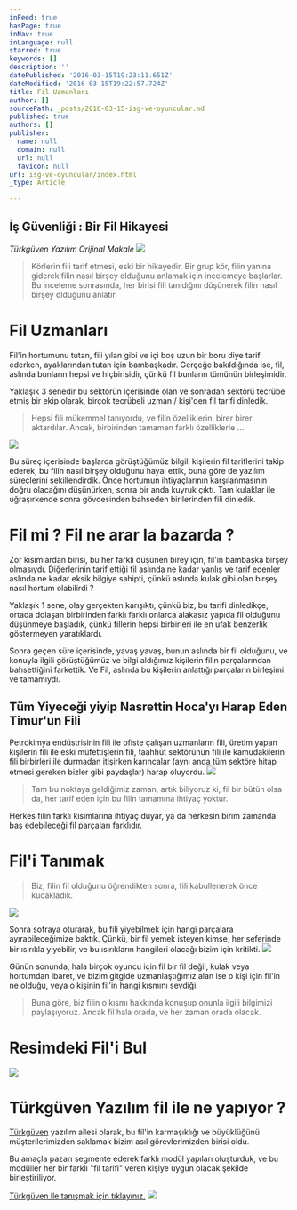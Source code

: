 ```yaml
---
inFeed: true
hasPage: true
inNav: true
inLanguage: null
starred: true
keywords: []
description: ''
datePublished: '2016-03-15T19:23:11.651Z'
dateModified: '2016-03-15T19:22:57.724Z'
title: Fil Uzmanları
author: []
sourcePath: _posts/2016-03-15-isg-ve-oyuncular.md
published: true
authors: []
publisher:
  name: null
  domain: null
  url: null
  favicon: null
url: isg-ve-oyuncular/index.html
_type: Article

---
```

## İş Güvenliği : Bir Fil Hikayesi

_Türkgüven Yazılım Orijinal Makale_
![](https://the-grid-user-content.s3-us-west-2.amazonaws.com/37f8f12f-5a90-4a3b-b380-e7a52d9a7047.jpg)

> Körlerin fili tarif etmesi, eski bir hikayedir. Bir grup kör, filin yanına giderek filin nasıl birşey olduğunu anlamak için incelemeye başlarlar. Bu inceleme sonrasında, her birisi fili tanıdığını düşünerek filin nasıl birşey olduğunu anlatır. 

# Fil Uzmanları

Fil'in hortumunu tutan, fili yılan gibi ve içi boş uzun bir boru diye tarif ederken, ayaklarından tutan için bambaşkadır. Gerçeğe bakıldığında ise, fil, aslında bunların hepsi ve hiçbirisidir, çünkü fil bunların tümünün birleşimidir.

Yaklaşık 3 senedir bu sektörün içerisinde olan ve sonradan sektörü tecrübe etmiş bir ekip olarak, birçok tecrübeli uzman / kişi'den fil tarifi dinledik. 
> 
> Hepsi fili mükemmel tanıyordu, ve filin özelliklerini birer birer aktardılar. Ancak, birbirinden tamamen farklı özelliklerle ...

![](https://the-grid-user-content.s3-us-west-2.amazonaws.com/c0539b4b-cf22-4004-9472-79974a9aa23e.jpg)

Bu süreç içerisinde başlarda görüştüğümüz bilgili kişilerin fil tariflerini takip ederek, bu filin nasıl birşey olduğunu hayal ettik, buna göre de yazılım süreçlerini şekillendirdik. Önce hortumun ihtiyaçlarının karşılanmasının doğru olacağını düşünürken, sonra bir anda kuyruk çıktı. Tam kulaklar ile uğraşırkende sonra gövdesinden bahseden birilerinden fili dinledik.

# Fil mi ? Fil ne arar la bazarda ?

Zor kısımlardan birisi, bu her farklı düşünen birey için, fil'in bambaşka birşey olmasıydı. Diğerlerinin tarif ettiği fil aslında ne kadar yanlış ve tarif edenler aslında ne kadar eksik bilgiye sahipti, çünkü aslında kulak gibi olan birşey nasıl hortum olabilirdi ? 

Yaklaşık 1 sene, olay gerçekten karışıktı, çünkü biz, bu tarifi dinledikçe, ortada dolaşan birbirinden farklı farklı onlarca alakasız yapıda fil olduğunu düşünmeye başladık, çünkü fillerin hepsi birbirleri ile en ufak benzerlik göstermeyen yaratıklardı.

Sonra geçen süre içerisinde, yavaş yavaş, bunun aslında bir fil olduğunu, ve konuyla ilgili görüştüğümüz ve bilgi aldığımız kişilerin filin parçalarından bahsettiğini farkettik. Ve Fil, aslında bu kişilerin anlattığı parçaların birleşimi ve tamamıydı.

## Tüm Yiyeceği yiyip Nasrettin Hoca'yı Harap Eden Timur'un Fili

Petrokimya endüstrisinin fili ile ofiste çalışan uzmanların fili, üretim yapan kişilerin fili ile eski müfettişlerin fili, taahhüt sektörünün fili ile kamudakilerin fili birbirleri ile durmadan itişirken karıncalar (aynı anda tüm sektöre hitap etmesi gereken bizler gibi paydaşlar) harap oluyordu.
![](https://the-grid-user-content.s3-us-west-2.amazonaws.com/102e2305-44b1-49ce-8527-6d44613edbee.jpg)

> Tam bu noktaya geldiğimiz zaman, artık biliyoruz ki, fil bir bütün olsa da, her tarif eden için bu filin tamamına ihtiyaç yoktur.

Herkes filin farklı kısımlarına ihtiyaç duyar, ya da herkesin birim zamanda baş edebileceği fil parçaları farklıdır.

# Fil'i Tanımak

> Biz, filin fil olduğunu öğrendikten sonra, fili kabullenerek önce kucakladık.

![](https://the-grid-user-content.s3-us-west-2.amazonaws.com/d04243a6-0bf1-4701-ba23-93b9a4518480.jpg)

Sonra sofraya oturarak, bu fili yiyebilmek için hangi parçalara ayırabileceğimize baktık. Çünkü, bir fil yemek isteyen kimse, her seferinde bir ısırıkla yiyebilir, ve bu ısırıkların hangileri olacağı bizim için kritikti.
![](https://the-grid-user-content.s3-us-west-2.amazonaws.com/eb456b12-4169-4044-b802-0db79351fae7.jpg)

Günün sonunda, hala birçok oyuncu için fil bir fil değil, kulak veya hortumdan ibaret, ve bizim gitgide uzmanlaştığımız alan ise o kişi için fil'in ne olduğu, veya o kişinin fil'in hangi kısmını sevdiği. 
> 
> Buna göre, biz filin o kısmı hakkında konuşup onunla ilgili bilgimizi paylaşıyoruz. Ancak fil hala orada, ve her zaman orada olacak.

# Resimdeki Fil'i Bul
![](https://the-grid-user-content.s3-us-west-2.amazonaws.com/cb9e41d0-24e0-4001-b245-564774b0f197.jpg)

# Türkgüven Yazılım fil ile ne yapıyor ?

[Türkgüven][0] yazılım ailesi olarak, bu fil'in karmaşıklığı ve büyüklüğünü müşterilerimizden saklamak bizim asıl görevlerimizden birisi oldu.

Bu amaçla pazarı segmente ederek farklı modül yapıları oluşturduk, ve bu modüller her bir farklı "fil tarifi" veren kişiye uygun olacak şekilde birleştiriliyor.

[Türkgüven ile tanışmak için tıklayınız.][0]
![](https://the-grid-user-content.s3-us-west-2.amazonaws.com/48f9d5ec-bc14-4195-ab2e-52497bc6863d.jpg)

[0]: http://www.turkguven.com/
